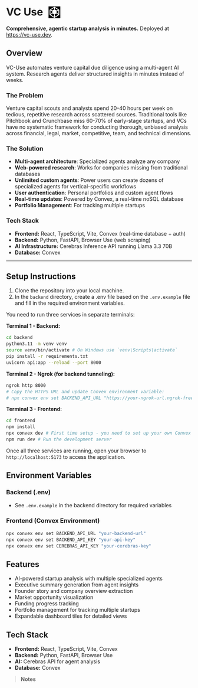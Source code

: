 # VC Use  <img src="frontend/public/logo.svg" alt="VC Use Logo" width="32" height="32" style="vertical-align: bottom; margin-left: 8px;">

**Comprehensive, agentic startup analysis in minutes.** Deployed at https://vc-use.dev. 

## Overview

VC-Use automates venture capital due diligence using a multi-agent AI system. Research agents deliver structured insights in minutes instead of weeks.

### The Problem

Venture capital scouts and analysts spend 20-40 hours per week on tedious, repetitive research across scattered sources. Traditional tools like Pitchbook and Crunchbase miss 60-70% of early-stage startups, and VCs have no systematic framework for conducting thorough, unbiased analysis across financial, legal, market, competitive, team, and technical dimensions.

### The Solution

- **Multi-agent architecture**: Specialized agents analyze any company
- **Web-powered research**: Works for companies missing from traditional databases
- **Unlimited custom agents**: Power users can create dozens of specialized agents for vertical-specific workflows
- **User authentication**: Personal portfolios and custom agent flows
- **Real-time updates**: Powered by Convex, a real-time noSQL database
- **Portfolio Management**: For tracking multiple startups

### Tech Stack

- **Frontend:** React, TypeScript, Vite, Convex (real-time database + auth)
- **Backend:** Python, FastAPI, Browser Use (web scraping)
- **AI Infrastructure:** Cerebras Inference API running Llama 3.3 70B
- **Database:** Convex
---

## Setup Instructions
1. Clone the repository into your local machine.
2. In the `backend` directory, create a .env file based on the `.env.example` file and fill in the required environment variables.

You need to run three services in separate terminals:

**Terminal 1 - Backend:**
```bash
cd backend
python3.11 -m venv venv
source venv/bin/activate # On Windows use `venv\Scripts\activate`
pip install -r requirements.txt
uvicorn api:app --reload --port 8000
```

**Terminal 2 - Ngrok (for backend tunneling):**
```bash
ngrok http 8000
# Copy the HTTPS URL and update Convex environment variable:
# npx convex env set BACKEND_API_URL "https://your-ngrok-url.ngrok-free.app"
```

**Terminal 3 - Frontend:**
```bash
cd frontend
npm install
npx convex dev # First time setup - you need to set up your own Convex project, see https://docs.convex.dev/quickstart
npm run dev # Run the development server
```

Once all three services are running, open your browser to `http://localhost:5173` to access the application.

## Environment Variables

### Backend (.env)
- See `.env.example` in the backend directory for required variables

### Frontend (Convex Environment)
```bash
npx convex env set BACKEND_API_URL "your-backend-url"
npx convex env set BACKEND_API_KEY "your-api-key"
npx convex env set CEREBRAS_API_KEY "your-cerebras-key"
```

## Features
- AI-powered startup analysis with multiple specialized agents
- Executive summary generation from agent insights
- Founder story and company overview extraction
- Market opportunity visualization
- Funding progress tracking
- Portfolio management for tracking multiple startups
- Expandable dashboard tiles for detailed views

## Tech Stack
- **Frontend:** React, TypeScript, Vite, Convex
- **Backend:** Python, FastAPI, Browser Use
- **AI:** Cerebras API for agent analysis
- **Database:** Convex

> **Notes**
>
